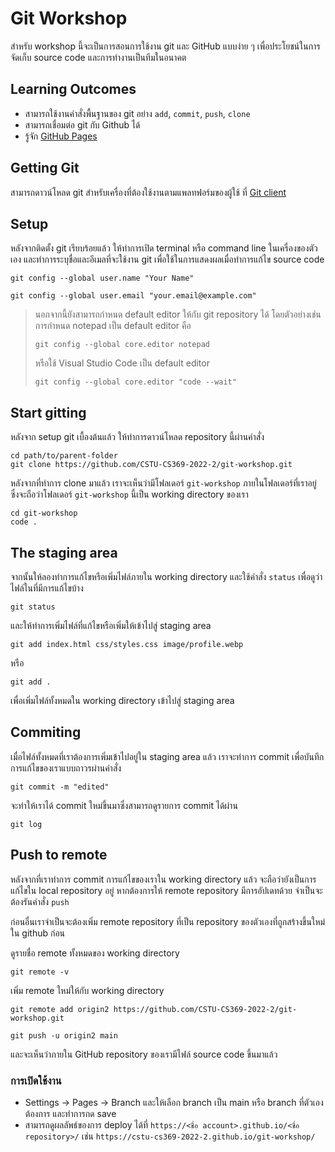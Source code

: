 # Git Workshop

สำหรับ workshop นี้จะเป็นการสอนการใช้งาน git และ GitHub แบบง่าย ๆ เพื่อประโยชน์ในการจัดเก็บ source code และการทำงานเป็นทีมในอนาคต


## Learning Outcomes
- สามารถใช้งานคำสั่งพื้นฐานของ git อย่าง `add`, `commit`, `push`, `clone`
- สามารถเชื่อมต่อ git กับ Github ได้
- รู้จัก [GitHub Pages](https://pages.github.com/)

## Getting Git
สามารถดาวน์โหลด git สำหรับเครื่องที่ต้องใช้งานตามแพลทฟอร์มของผู้ใช้ ที่ [Git client](https://git-scm.com/downloads)

## Setup
หลังจากติดตั้ง git เรียบร้อยแล้ว ให้ทำการเปิด terminal หรือ command line ในเครื่องของตัวเอง และทำการระบุชื่อและอีเมลที่จะใช้งาน git เพื่อใช้ในการแสดงผลเมื่อทำการแก้ไข source code
```
git config --global user.name "Your Name"
```
```
git config --global user.email "your.email@example.com"
```

> นอกจากนี้ยังสามารถกำหนด default editor ให้กับ git repository ได้ โดยตัวอย่างเช่นการกำหนด notepad เป็น default editor คือ
> ```
> git config --global core.editor notepad
> ```
> หรือใช้ Visual Studio Code เป็น default editor
> ```
> git config --global core.editor "code --wait"
> ```

## Start gitting

หลังจาก setup git เบื้องต้นแล้ว ให้ทำการดาวน์โหลด repository นี้ผ่านคำสั่ง
```
cd path/to/parent-folder
git clone https://github.com/CSTU-CS369-2022-2/git-workshop.git
```

หลังจากที่ทำการ clone มาแล้ว เราจะเห็นว่ามีโฟลเดอร์ `git-workshop` ภายในโฟลเดอร์ที่เราอยู่ ซึ่งจะถือว่าโฟลเดอร์ `git-workshop` นี้เป็น working directory ของเรา

```
cd git-workshop
code .
```

## The staging area
จากนั้นให้ลองทำการแก้ไขหรือเพิ่มไฟล์ภายใน working directory และใช้คำสั่ง `status` เพื่อดูว่าไฟล์ในที่มีการแก้ไขบ้าง

```
git status
```

และให้ทำการเพิ่มไฟล์ที่แก้ไขหรือเพิ่มให้เข้าไปสู่ staging area
```
git add index.html css/styles.css image/profile.webp
```
หรือ
```
git add .
```
เพื่อเพิ่มไฟล์ทั้งหมดใน working directory เข้าไปสู่ staging area

## Commiting
เมื่อไฟล์ทั้งหมดที่เราต้องการเพิ่มเข้าไปอยู่ใน staging area แล้ว เราจะทำการ commit เพื่อบันทึกการแก้ไขของเราแบบถาวรผ่านคำสั่ง

```
git commit -m "edited"
```

จะทำให้เราได้ commit ใหม่ขึ้นมาซึ่งสามารถดูรายการ commit ได้ผ่าน
```
git log
```

## Push to remote

หลังจากที่เราทำการ commit การแก้ไขของเราใน working directory แล้ว จะถือว่ายังเป็นการแก้ไขใน local repository อยู่ หากต้องการให้ remote repository มีการอัปเดทด้วย จำเป็นจะต้องรันคำสั่ง `push`

ก่อนอื่นเราจำเป็นจะต้องเพิ่ม remote repository ที่เป็น repository ของตัวเองที่ถูกสร้างขึ้นใหม่ใน github ก่อน

ดูรายชื่อ remote ทั้งหมดของ working directory
```
git remote -v
```

เพิ่ม remote ใหม่ให้กับ working directory

```
git remote add origin2 https://github.com/CSTU-CS369-2022-2/git-workshop.git
```

```
git push -u origin2 main
```

และจะเห็นว่าภายใน GitHub repository ของเรามีไฟล์ source code ขึ้นมาแล้ว


### การเปิดใช้งาน
- Settings -> Pages -> Branch และให้เลือก branch เป็น main หรือ branch ที่ตัวเองต้องการ และทำการกด save
- สามารถดูผลลัพธ์ของการ deploy ได้ที่ `https://<ชื่อ account>.github.io/<ชื่อ repository>/` เช่น `https://cstu-cs369-2022-2.github.io/git-workshop/`